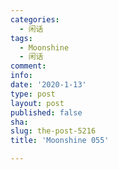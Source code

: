 ```yaml
---
categories:
  - 闲话
tags:
  - Moonshine
  - 闲话
comment: 
info: 
date: '2020-1-13'
type: post
layout: post
published: false
sha: 
slug: the-post-5216
title: 'Moonshine 055'

---
```

